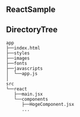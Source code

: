 ## ReactSample

## DirectoryTree

```
app
├──index.html
├──styles
├──images
├──fonts
├──javascripts
│  └──app.js
│
src
└──react
   ├──main.jsx
   └──components
      ├──HogeComponent.jsx
      ...
```
